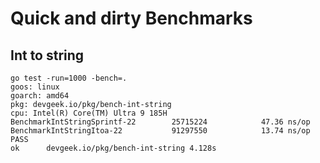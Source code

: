 # Quick and dirty Benchmarks

## Int to string

```
go test -run=1000 -bench=.
goos: linux
goarch: amd64
pkg: devgeek.io/pkg/bench-int-string
cpu: Intel(R) Core(TM) Ultra 9 185H
BenchmarkIntStringSprintf-22    	25715224	        47.36 ns/op
BenchmarkIntStringItoa-22       	91297550	        13.74 ns/op
PASS
ok  	devgeek.io/pkg/bench-int-string	4.128s
```
